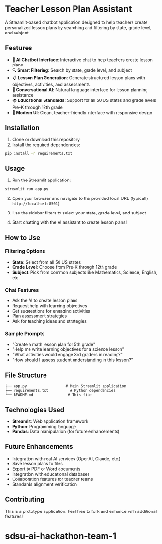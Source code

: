 # Teacher Lesson Plan Assistant

A Streamlit-based chatbot application designed to help teachers create personalized lesson plans by searching and filtering by state, grade level, and subject.

## Features

- 🤖 **AI Chatbot Interface**: Interactive chat to help teachers create lesson plans
- 🔍 **Smart Filtering**: Search by state, grade level, and subject
- 📋 **Lesson Plan Generation**: Generate structured lesson plans with objectives, activities, and assessments
- 💬 **Conversational AI**: Natural language interface for lesson planning assistance
- 📚 **Educational Standards**: Support for all 50 US states and grade levels Pre-K through 12th grade
- 🎨 **Modern UI**: Clean, teacher-friendly interface with responsive design

## Installation

1. Clone or download this repository
2. Install the required dependencies:

```bash
pip install -r requirements.txt
```

## Usage

1. Run the Streamlit application:

```bash
streamlit run app.py
```

2. Open your browser and navigate to the provided local URL (typically `http://localhost:8501`)

3. Use the sidebar filters to select your state, grade level, and subject

4. Start chatting with the AI assistant to create lesson plans!

## How to Use

### Filtering Options

- **State**: Select from all 50 US states
- **Grade Level**: Choose from Pre-K through 12th grade
- **Subject**: Pick from common subjects like Mathematics, Science, English, etc.

### Chat Features

- Ask the AI to create lesson plans
- Request help with learning objectives
- Get suggestions for engaging activities
- Plan assessment strategies
- Ask for teaching ideas and strategies

### Sample Prompts

- "Create a math lesson plan for 5th grade"
- "Help me write learning objectives for a science lesson"
- "What activities would engage 3rd graders in reading?"
- "How should I assess student understanding in this lesson?"

## File Structure

```
├── app.py                  # Main Streamlit application
├── requirements.txt          # Python dependencies
└── README.md                # This file
```

## Technologies Used

- **Streamlit**: Web application framework
- **Python**: Programming language
- **Pandas**: Data manipulation (for future enhancements)

## Future Enhancements

- Integration with real AI services (OpenAI, Claude, etc.)
- Save lesson plans to files
- Export to PDF or Word documents
- Integration with educational databases
- Collaboration features for teacher teams
- Standards alignment verification

## Contributing

This is a prototype application. Feel free to fork and enhance with additional features!


# sdsu-ai-hackathon-team-1
